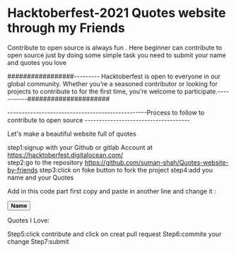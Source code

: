 # Hacktoberfest-2021 Quotes website through my Friends
Contribute to open source is always fun . Here beginner can contribute to open source just by doing some simple task you need to submit your name and quotes you love

#################--------- Hacktoberfest is open to everyone in our global community. Whether you’re a seasoned contributor or looking for projects to contribute to for the first time, you’re welcome to participate.-----------#####################                       

-------------------------------------------------Process to follow to contribute to open source -------------------------------------

Let's make a beautiful website full of quotes 

step1:signup with your Github or gitlab Account at https://hacktoberfest.digitalocean.com/                                        
step2:go to the repository https://github.com/suman-shah/Quotes-website-by-friends
step3:click on foke button to fork the project
step4:add you name and your Quotes 

Add in this code part first copy and paste in another line and change it :

<button><b>Name</b></button>
<p>Quotes I Love:   </p>

Step5:click contribute and click on creat pull request 
Step6:commite your change 
Step7:submit

